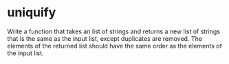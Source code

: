 # uniquify
Write a function that takes an list of strings and returns a new list of strings that is the same as the input list, except duplicates are removed.  The elements of the returned list should have the same order as the elements of the input list.
